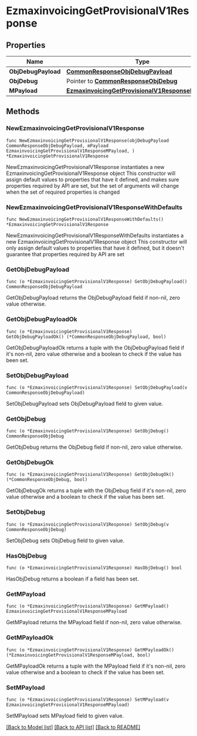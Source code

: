 # EzmaxinvoicingGetProvisionalV1Response

## Properties

Name | Type | Description | Notes
------------ | ------------- | ------------- | -------------
**ObjDebugPayload** | [**CommonResponseObjDebugPayload**](CommonResponseObjDebugPayload.md) |  | 
**ObjDebug** | Pointer to [**CommonResponseObjDebug**](CommonResponseObjDebug.md) |  | [optional] 
**MPayload** | [**EzmaxinvoicingGetProvisionalV1ResponseMPayload**](EzmaxinvoicingGetProvisionalV1ResponseMPayload.md) |  | 

## Methods

### NewEzmaxinvoicingGetProvisionalV1Response

`func NewEzmaxinvoicingGetProvisionalV1Response(objDebugPayload CommonResponseObjDebugPayload, mPayload EzmaxinvoicingGetProvisionalV1ResponseMPayload, ) *EzmaxinvoicingGetProvisionalV1Response`

NewEzmaxinvoicingGetProvisionalV1Response instantiates a new EzmaxinvoicingGetProvisionalV1Response object
This constructor will assign default values to properties that have it defined,
and makes sure properties required by API are set, but the set of arguments
will change when the set of required properties is changed

### NewEzmaxinvoicingGetProvisionalV1ResponseWithDefaults

`func NewEzmaxinvoicingGetProvisionalV1ResponseWithDefaults() *EzmaxinvoicingGetProvisionalV1Response`

NewEzmaxinvoicingGetProvisionalV1ResponseWithDefaults instantiates a new EzmaxinvoicingGetProvisionalV1Response object
This constructor will only assign default values to properties that have it defined,
but it doesn't guarantee that properties required by API are set

### GetObjDebugPayload

`func (o *EzmaxinvoicingGetProvisionalV1Response) GetObjDebugPayload() CommonResponseObjDebugPayload`

GetObjDebugPayload returns the ObjDebugPayload field if non-nil, zero value otherwise.

### GetObjDebugPayloadOk

`func (o *EzmaxinvoicingGetProvisionalV1Response) GetObjDebugPayloadOk() (*CommonResponseObjDebugPayload, bool)`

GetObjDebugPayloadOk returns a tuple with the ObjDebugPayload field if it's non-nil, zero value otherwise
and a boolean to check if the value has been set.

### SetObjDebugPayload

`func (o *EzmaxinvoicingGetProvisionalV1Response) SetObjDebugPayload(v CommonResponseObjDebugPayload)`

SetObjDebugPayload sets ObjDebugPayload field to given value.


### GetObjDebug

`func (o *EzmaxinvoicingGetProvisionalV1Response) GetObjDebug() CommonResponseObjDebug`

GetObjDebug returns the ObjDebug field if non-nil, zero value otherwise.

### GetObjDebugOk

`func (o *EzmaxinvoicingGetProvisionalV1Response) GetObjDebugOk() (*CommonResponseObjDebug, bool)`

GetObjDebugOk returns a tuple with the ObjDebug field if it's non-nil, zero value otherwise
and a boolean to check if the value has been set.

### SetObjDebug

`func (o *EzmaxinvoicingGetProvisionalV1Response) SetObjDebug(v CommonResponseObjDebug)`

SetObjDebug sets ObjDebug field to given value.

### HasObjDebug

`func (o *EzmaxinvoicingGetProvisionalV1Response) HasObjDebug() bool`

HasObjDebug returns a boolean if a field has been set.

### GetMPayload

`func (o *EzmaxinvoicingGetProvisionalV1Response) GetMPayload() EzmaxinvoicingGetProvisionalV1ResponseMPayload`

GetMPayload returns the MPayload field if non-nil, zero value otherwise.

### GetMPayloadOk

`func (o *EzmaxinvoicingGetProvisionalV1Response) GetMPayloadOk() (*EzmaxinvoicingGetProvisionalV1ResponseMPayload, bool)`

GetMPayloadOk returns a tuple with the MPayload field if it's non-nil, zero value otherwise
and a boolean to check if the value has been set.

### SetMPayload

`func (o *EzmaxinvoicingGetProvisionalV1Response) SetMPayload(v EzmaxinvoicingGetProvisionalV1ResponseMPayload)`

SetMPayload sets MPayload field to given value.



[[Back to Model list]](../README.md#documentation-for-models) [[Back to API list]](../README.md#documentation-for-api-endpoints) [[Back to README]](../README.md)


